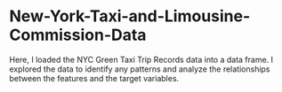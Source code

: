 # New-York-Taxi-and-Limousine-Commission-Data
Here, I loaded the NYC Green Taxi Trip Records data into a data frame. I explored the data to identify any patterns and analyze the relationships between the features and the target variables.
